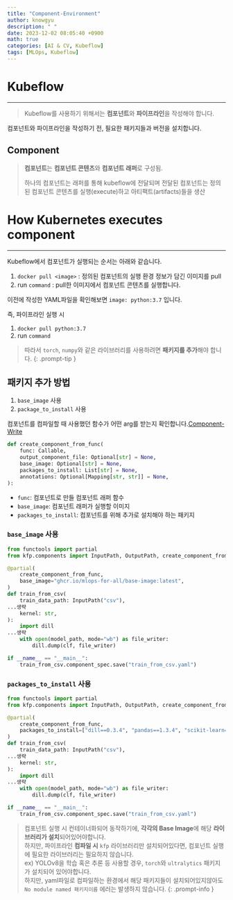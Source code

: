 ```yaml
---
title: "Component-Environment"
author: knowgyu
description: " "
date: 2023-12-02 08:05:40 +0900
math: true
categories: [AI & CV, Kubeflow]
tags: [MLOps, Kubeflow]
---
```


# Kubeflow

---

> Kubeflow를 사용하기 위해서는 **컴포넌트**와 **파이프라인**을 작성해야 합니다.


컴포넌트와 파이프라인을 작성하기 전, 필요한 패키지들과 버전을 설치합니다.

## Component

> **컴포넌트**는 **컴포넌트 콘텐츠**와 **컴포넌트 래퍼**로 구성됨.<br>
>
> 하나의 컴포넌트는 래퍼를 통해 kubeflow에 전달되며 전달된 컴포넌트는 정의된 컴포넌트 콘텐츠를 실행(execute)하고 아티팩트(artifacts)들을 생산

# How Kubernetes executes component

---

Kubeflow에서 컴포넌트가 실행되는 순서는 아래와 같습니다.

1. `docker pull <image>` : 정의된 컴포넌트의 실행 환경 정보가 담긴 이미지를 pull
2. run `command` : pull한 이미지에서 컴포넌트 콘텐츠를 실행합니다.

이전에 작성한 YAML파일을 확인해보면 `image: python:3.7` 입니다.

즉, 파이프라인 실행 시

1. `docker pull python:3.7`
2. run `command`


> 따라서 `torch`, `numpy`와 같은 라이브러리를 사용하려면 **패키지를 추가**해야 합니다.
{: .prompt-tip }

## 패키지 추가 방법

1. `base_image` 사용
2. `package_to_install` 사용

컴포넌트를 컴파일할 때 사용했던 함수가 어떤 arg를 받는지 확인합니다.[Component-Write](https://www.notion.so/Component-Write-3e4cfaff96dc472b8c669c784adf4edd?pvs=21)

```python
def create_component_from_func(
    func: Callable,
    output_component_file: Optional[str] = None,
    base_image: Optional[str] = None,
    packages_to_install: List[str] = None,
    annotations: Optional[Mapping[str, str]] = None,
):
```

- `func`: 컴포넌트로 만들 컴포넌트 래퍼 함수
- `base_image`: 컴포넌트 래퍼가 실행할 이미지
- `packages_to_install`: 컴포넌트를 위해 추가로 설치해야 하는 패키지

### `base_image` 사용

```python
from functools import partial
from kfp.components import InputPath, OutputPath, create_component_from_func

@partial(
    create_component_from_func,
    base_image="ghcr.io/mlops-for-all/base-image:latest",
)
def train_from_csv(
    train_data_path: InputPath("csv"),
...생략
    kernel: str,
):
    import dill
...생략
    with open(model_path, mode="wb") as file_writer:
        dill.dump(clf, file_writer)

if __name__ == "__main__":
    train_from_csv.component_spec.save("train_from_csv.yaml")
```

### `packages_to_install` 사용

```python
from functools import partial
from kfp.components import InputPath, OutputPath, create_component_from_func

@partial(
    create_component_from_func,
    packages_to_install=["dill==0.3.4", "pandas==1.3.4", "scikit-learn==1.0.1"],
)
def train_from_csv(
    train_data_path: InputPath("csv"),
...생략
    kernel: str,
):
    import dill
...생략
    with open(model_path, mode="wb") as file_writer:
        dill.dump(clf, file_writer)

if __name__ == "__main__":
    train_from_csv.component_spec.save("train_from_csv.yaml")
```


> 컴포넌트 실행 시 컨테이너화되어 동작하기에, **각각의 Base Image**에 해당 **라이브러리가 설치**되어있어야합니다.<br>
> 하지만, 파이프라인 **컴파일 시** `kfp` 라이브러리만 설치되어있다면, 컴포넌트 실행에 필요한 라이브러리는 필요하지 않습니다.<br>
> ex) YOLOv8을 학습 혹은 추론 등 사용할 경우, `torch`와 `ultralytics` 패키지가 설치되어 있어야합니다.<br>
> 하지만,  yaml파일로 컴파일하는 환경에서 해당 패키지들이 설치되어있지않아도 `No module named 패키지이름` 에러는 발생하지 않습니다.
{: .prompt-info }
